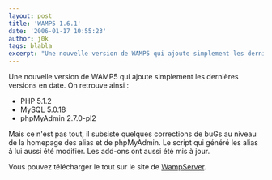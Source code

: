 ```yaml
---
layout: post
title: 'WAMP5 1.6.1'
date: '2006-01-17 10:55:23'
author: j0k
tags: blabla
excerpt: "Une nouvelle version de WAMP5 qui ajoute simplement les dernières versions en date."
---
```


Une nouvelle version de WAMP5 qui ajoute simplement les dernières versions en date. On retrouve ainsi :
* PHP 5.1.2
* MySQL 5.0.18
* phpMyAdmin 2.7.0-pl2

Mais ce n'est pas tout, il subsiste quelques corrections de buGs au niveau de la homepage des alias et de phpMyAdmin. Le script qui généré les alias à lui aussi été modifier. Les add-ons ont aussi été mis à jour.

Vous pouvez télécharger le tout sur le site de [WampServer](http://www.wampserver.com/download.php).
